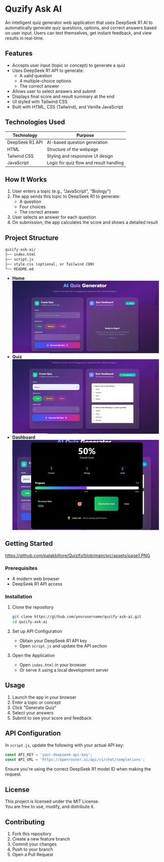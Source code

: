 
# Quzify Ask AI

An intelligent quiz generator web application that uses DeepSeek R1 AI to automatically generate quiz questions, options, and correct answers based on user input. Users can test themselves, get instant feedback, and view results in real-time.

## Features

- Accepts user input (topic or concept) to generate a quiz  
- Uses DeepSeek R1 API to generate:  
  - A valid question  
  - 4 multiple-choice options  
  - The correct answer  
- Allows user to select answers and submit  
- Displays final score and result summary at the end  
- UI styled with Tailwind CSS  
- Built with HTML, CSS (Tailwind), and Vanilla JavaScript

## Technologies Used

| Technology        | Purpose                                |
|-------------------|----------------------------------------|
| DeepSeek R1 API   | AI-based question generation           |
| HTML              | Structure of the webpage               |
| Tailwind CSS      | Styling and responsive UI design       |
| JavaScript        | Logic for quiz flow and result handling|

## How It Works

1. User enters a topic (e.g., "JavaScript", "Biology")  
2. The app sends this topic to DeepSeek R1 to generate:  
   - A question  
   - Four choices  
   - The correct answer  
3. User selects an answer for each question  
4. On submission, the app calculates the score and shows a detailed result



## Project Structure

```
quzify-ask-ai/
├── index.html
├── script.js
├── style.css (optional, or Tailwind CDN)
└── README.md
```

- **Home** 
![image](https://raw.githubusercontent.com/palakbillore/Quizify/main/src/assets/page1.PNG)
- **Quiz** 
![image](https://raw.githubusercontent.com/palakbillore/Quizify/main/src/assets/page2.PNG)
- **Dashboard** 
![image](https://raw.githubusercontent.com/palakbillore/Quizify/main/src/assets/page3.PNG)


## Getting Started

https://github.com/palakbillore/Quizify/blob/main/src/assets/page1.PNG

### Prerequisites

- A modern web browser  
- DeepSeek R1 API access

### Installation

1. Clone the repository  
   ```bash
   git clone https://github.com/yourusername/quzify-ask-ai.git  
   cd quzify-ask-ai  
   ```

2. Set up API Configuration  
   - Obtain your DeepSeek R1 API key  
   - Open `script.js` and update the API section  

3. Open the Application  
   - Open `index.html` in your browser  
   - Or serve it using a local development server

## Usage

1. Launch the app in your browser  
2. Enter a topic or concept  
3. Click "Generate Quiz"  
4. Select your answers  
5. Submit to see your score and feedback

## API Configuration

In `script.js`, update the following with your actual API key:

```js
const API_KEY = 'your-deepseek-api-key';
const API_URL = 'https://openrouter.ai/api/v1/chat/completions';
```

Ensure you're using the correct DeepSeek R1 model ID when making the request.

## License

This project is licensed under the MIT License.  
You are free to use, modify, and distribute it.

## Contributing

1. Fork this repository  
2. Create a new feature branch  
3. Commit your changes  
4. Push to your branch  
5. Open a Pull Request
```

